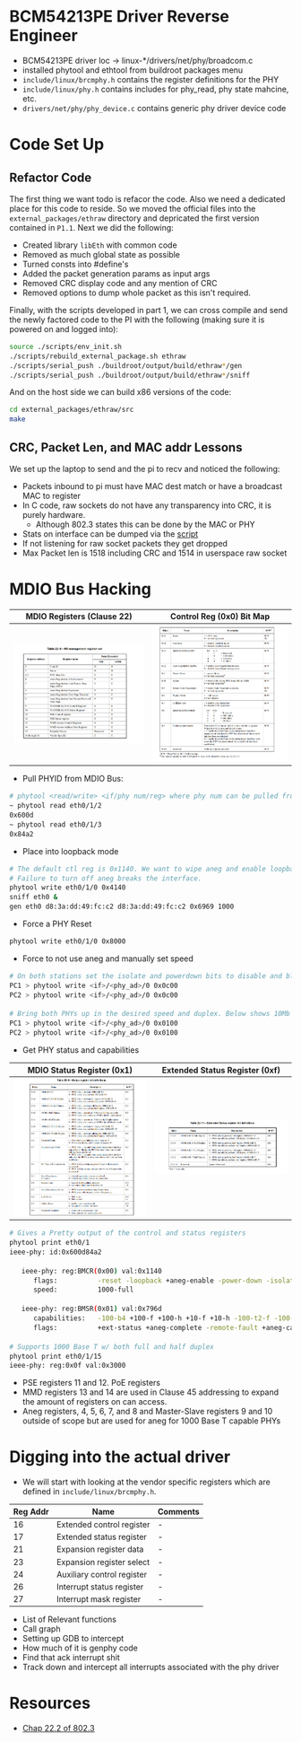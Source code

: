# BCM54213PE Driver Reverse Engineer

* BCM54213PE driver loc -> linux-*/drivers/net/phy/broadcom.c
* installed phytool and ethtool from buildroot packages menu
* `include/linux/brcmphy.h` contains the register definitions for the PHY
* `include/linux/phy.h` contains includes for phy_read, phy state mahcine, etc.
* `drivers/net/phy/phy_device.c` contains generic phy driver device code

# Code Set Up

## Refactor Code

The first thing we want todo is refacor the code. Also we need a dedicated place for this code to reside. So we moved the official files into the `external_packages/ethraw` directory and depricated the first version contained in `P1.1`. Next we did the following:

* Created library `libEth` with common code
* Removed as much global state as possible
* Turned consts into #define's
* Added the packet generation params as input args
* Removed CRC display code and any mention of CRC
* Removed options to dump whole packet as this isn't required.

Finally, with the scripts developed in part 1, we can cross compile and send the newly factored code to the PI with the following (making sure it is powered on and logged into):

```bash
source ./scripts/env_init.sh
./scripts/rebuild_external_package.sh ethraw
./scripts/serial_push ./buildroot/output/build/ethraw*/gen
./scripts/serial_push ./buildroot/output/build/ethraw*/sniff
```

And on the host side we can build x86 versions of the code:

```bash
cd external_packages/ethraw/src
make
```

## CRC, Packet Len, and MAC addr Lessons

We set up the laptop to send and the pi to recv and noticed the following:

* Packets inbound to pi must have MAC dest match or have a broadcast MAC to register
* In C code, raw sockets do not have any transparency into CRC, it is purely hardware.
    * Although 802.3 states this can be done by the MAC or PHY
* Stats on interface can be dumped via the [script](../scripts/sysfs_net_stat_dump.sh)
* If not listening for raw socket packets they get dropped
* Max Packet len is 1518 including CRC and 1514 in userspace raw socket

# MDIO Bus Hacking
MDIO Registers (Clause 22) | Control Reg (0x0) Bit Map 
:------------:|:------------:
![](../Docs/mdio_c22_reg_table.png) | ![](../Docs/mdio_c22_control_reg.png)

* Pull PHYID from MDIO Bus:
```bash
# phytool <read/write> <if/phy num/reg> where phy num can be pulled from the ethtool util
~ phytool read eth0/1/2
0x600d
~ phytool read eth0/1/3
0x84a2
```

* Place into loopback mode
```bash
# The default ctl reg is 0x1140. We want to wipe aneg and enable loopback so we write 0x4140
# Failure to turn off aneg breaks the interface.
phytool write eth0/1/0 0x4140
sniff eth0 &
gen eth0 d8:3a:dd:49:fc:c2 d8:3a:dd:49:fc:c2 0x6969 1000
```

* Force a PHY Reset
```bash
phytool write eth0/1/0 0x8000
```

* Force to not use aneg and manually set speed
```bash
# On both stations set the isolate and powerdown bits to disable and block the aneg proc
PC1 > phytool write <if>/<phy_ad>/0 0x0c00
PC2 > phytool write <if>/<phy_ad>/0 0x0c00

# Bring both PHYs up in the desired speed and duplex. Below shows 10Mb - Full operation
PC1 > phytool write <if>/<phy_ad>/0 0x0100
PC2 > phytool write <if>/<phy_ad>/0 0x0100
```

* Get PHY status and capabilities

MDIO Status Register (0x1) | Extended Status Register (0xf) 
:------------:|:------------:
![](../Docs/mdio_c22_status_reg.png) | ![](../Docs/mdio_c22_ext_stat_reg.png)

```bash
# Gives a Pretty output of the control and status registers
phytool print eth0/1
ieee-phy: id:0x600d84a2

   ieee-phy: reg:BMCR(0x00) val:0x1140
      flags:          -reset -loopback +aneg-enable -power-down -isolate -aneg-restart -collision-test
      speed:          1000-full

   ieee-phy: reg:BMSR(0x01) val:0x796d
      capabilities:   -100-b4 +100-f +100-h +10-f +10-h -100-t2-f -100-t2-h
      flags:          +ext-status +aneg-complete -remote-fault +aneg-capable +link -jabber +ext-register

# Supports 1000 Base T w/ both full and half duplex
phytool print eth0/1/15
ieee-phy: reg:0x0f val:0x3000
```

* PSE registers 11 and 12. PoE registers
* MMD registers 13 and 14 are used in Clause 45 addressing to expand the amount of registers on can access.
* Aneg registers, 4, 5, 6, 7, and 8 and  Master-Slave registers 9 and 10 outside of scope but are used for aneg for 1000 Base T capable PHYs


# Digging into the actual driver

* We will start with looking at the vendor specific registers which are defined in `include/linux/brcmphy.h`.

| Reg Addr | Name | Comments |
| --- | --- | --- |
| 16 | Extended control register | - |
| 17 | Extended status register | - |
| 21 | Expansion register data | - |
| 23 | Expansion register select | - |  
| 24 | Auxiliary control register | - |
| 26 | Interrupt status register | - |
| 27 | Interrupt mask register | - |

* List of Relevant functions
* Call graph
* Setting up GDB to intercept
* How much of it is genphy code
* Find that ack interrupt shit
* Track down and intercept all interrupts associated with the phy driver

# Resources
* [Chap 22.2 of 802.3](../Docs/document.pdf)